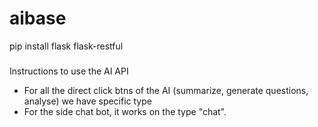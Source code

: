 # aibase

pip install flask flask-restful




###

Instructions to use the AI API
- For all the direct click btns of the AI (summarize, generate questions, analyse) we have specific type
- For the side chat bot, it works on the type "chat".

